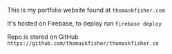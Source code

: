 This is my portfolio website found at `thomaskfisher.com`

It's hosted on Firebase, to deploy run `firebase deploy`

Repo is stored on GitHub `https://github.com/thomaskfisher/thomaskfisher.co`